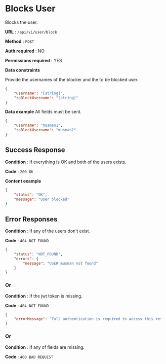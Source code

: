 # Blocks User

Blocks the user.

**URL** : `/api/v1/user/block`

**Method** : `POST`

**Auth required** : NO

**Permissions required** : YES

**Data constraints**

Provide the usernames of the blocker and the to be blocked user.

```json
{
    "username": "[string]",
    "toBlockUsername": "[string]"
}
```

**Data example** All fields must be sent.

```json
{  
    "username": "musman1",
    "toBlockUsername": "musman2"
}
```

## Success Response

**Condition** : If everything is OK and both of the users exists.

**Code** : `200 OK`

**Content example**

```json
{
    "status": "OK",
    "message": "User blocked"
}
```

## Error Responses

**Condition** : If any of the users don't exist.

**Code** : `404 NOT FOUND`

```json
{
    "status": "NOT_FOUND",
    "errors": {
        "message": "USER musman not found"
    }
}
```

### Or

**Condition** : If the jwt token is missing.

**Code** : `404 NOT FOUND`

```json
{
    "errorMessage": "Full authentication is required to access this resource"
}
```

### Or

**Condition** : If any of fields are missing.

**Code** : `400 BAD REQUEST`
